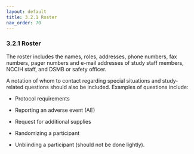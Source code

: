 ```yaml
---
layout: default
title: 3.2.1 Roster
nav_order: 70
---
```


### 3.2.1 Roster

The roster includes the names, roles, addresses, phone numbers, fax
numbers, pager numbers and e-mail addresses of study staff members,
NCCIH staff, and DSMB or safety officer.

A notation of whom to contact regarding special situations and
study-related questions should also be included. Examples of questions
include:

-   Protocol requirements

-   Reporting an adverse event (AE)

-   Request for additional supplies

-   Randomizing a participant

-   Unblinding a participant (should not be done lightly).


